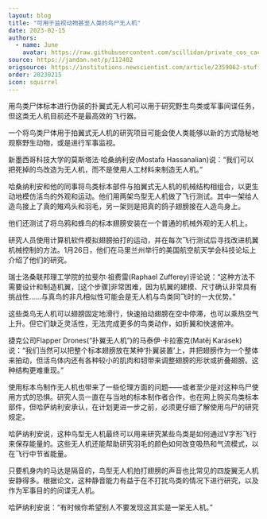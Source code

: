 ```yaml
---
layout: blog
title: "可用于监视动物甚至人类的鸟尸无人机"
date: 2023-02-15
authors:
  - name: June
    avatar: https://raw.githubusercontent.com/scillidan/private_cos_cache/main/avater/jin.png
source: https://jandan.net/p/112402
origsource: https://institutions.newscientist.com/article/2359062-stuffed-dead-birds-made-into-drones-could-spy-on-animals-or-humans
order: 20230215
icon: squirrel
---
```


用鸟类尸体标本进行伪装的扑翼式无人机可以用于研究野生鸟类或军事间谍任务，但这类无人机目前还不是最高效的飞行器。

一个将鸟类尸体用于拍翼式无人机的研究项目可能会使人类能够以新的方式隐秘地观察野生动物，或是进行军事监视。

新墨西哥科技大学的莫斯塔法·哈桑纳利安(Mostafa Hassanalian)说：“我们可以把死掉的鸟改造为无人机，而不是使用人工材料来制造无人机。”

哈桑纳利安和他的同事将鸟类标本部件与拍翼式无人机的机械结构相组合，以更生动地模仿活鸟的外观和运动。他们用两架鸟型无人机做了飞行测试。其中一架给人造鸟接上了真的雉鸡头和羽毛，另一架则是把真的鸽子翅膀接在人造鸟身上。

他们还测试了将乌鸦和蜂鸟的标本翅膀安装在一个普通的机械外观的无人机上。

研究人员使用计算机软件模拟翅膀拍打的运动，并在每次飞行测试后寻找改进机翼机械控制的方法。1月26日，他们在马里兰州举行的美国航空航天学会科技论坛上介绍了他们的研究。

瑞士洛桑联邦理工学院的拉斐尔·祖费雷(Raphael Zufferey)评论说：“这种方法不需要设计和制造机翼，\[这个步骤\]非常困难，因为机翼的建模、尺寸确认非常具有挑战性……与真鸟的非凡相似性可能会是无人机与鸟类同飞时的一大优势。”

这些类鸟无人机可以翅膀固定地滑行，快速拍动翅膀在空中停滞，也可以乘热空气上升。但它们缺乏灵活性，无法完成更多的鸟类动作，如折翼和快速俯冲。

捷克公司Flapper Drones(“扑翼无人机”)的马泰伊·卡拉塞克(Matěj Karásek)说：“我们当然可以把整个标本翅膀放在某种‘扑翼装置’上，并把翅膀作为一个整体来拍动，但活鸟体内还有各种较小的肌肉和韧带来调整翅膀的形状或折叠翅膀。这种结构更难重现。”

使用标本鸟制作无人机也带来了一些伦理方面的问题——或者至少是对这种鸟尸使用方式的恐惧。研究人员一直在与当地的标本制作者合作，也在网上购买鸟类标本部件，但哈萨纳利安承认，在计划更进一步之前，必须更仔细了解使用鸟尸的研究规定。

哈萨纳利安说，这种鸟型无人机最终可以用来研究某些鸟类是如何通过V字形飞行来保存能量的。这些无人机还能帮助研究羽毛的颜色如何改变吸热和气流模式，以在飞行中节省能量。

只要机身内的马达是隔音的，鸟型无人机拍打翅膀的声音也比常见的四旋翼无人机安静得多。根据论文，这种静音能力有益于在不打扰鸟类的情况下进行研究，以及作为军事目的的间谍无人机。

哈萨纳利安说：“有时候你希望别人不要发现这其实是一架无人机。”